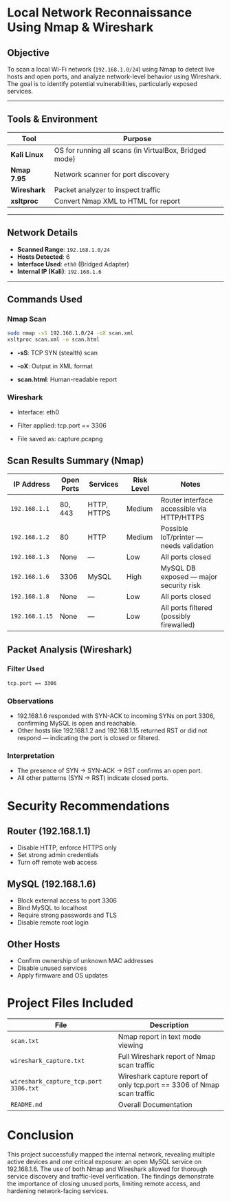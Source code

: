 # Local Network Reconnaissance Using Nmap & Wireshark

## Objective
To scan a local Wi-Fi network (`192.168.1.0/24`) using Nmap to detect live hosts and open ports, and analyze network-level behavior using Wireshark. The goal is to identify potential vulnerabilities, particularly exposed services.

---

## Tools & Environment

| Tool       | Purpose                       |
|------------|-------------------------------|
| **Kali Linux** | OS for running all scans (in VirtualBox, Bridged mode) |
| **Nmap 7.95** | Network scanner for port discovery |
| **Wireshark** | Packet analyzer to inspect traffic |
| **xsltproc** | Convert Nmap XML to HTML for report |

---

## Network Details

- **Scanned Range**: `192.168.1.0/24`
- **Hosts Detected**: 6
- **Interface Used**: `eth0` (Bridged Adapter)
- **Internal IP (Kali)**: `192.168.1.6`

---

## Commands Used

### Nmap Scan
```bash
sudo nmap -sS 192.168.1.0/24 -oX scan.xml
xsltproc scan.xml -o scan.html
```
- **-sS**: TCP SYN (stealth) scan

- **-oX**: Output in XML format

- **scan.html**: Human-readable report

### Wireshark
- Interface: eth0

- Filter applied: tcp.port == 3306

- File saved as: capture.pcapng

## Scan Results Summary (Nmap)

| IP Address     | Open Ports | Services    | Risk Level | Notes                                      |
| -------------- | ---------- | ----------- | ---------- | ------------------------------------------ |
| `192.168.1.1`  | 80, 443    | HTTP, HTTPS |  Medium  | Router interface accessible via HTTP/HTTPS |
| `192.168.1.2`  | 80         | HTTP        | Medium  | Possible IoT/printer — needs validation     |
| `192.168.1.3`  | None       | —           | Low      | All ports closed                           |
| `192.168.1.6`  | 3306       | MySQL       | High    | MySQL DB exposed — major security risk     |
| `192.168.1.8`  | None       | —           | Low      | All ports closed                           |
| `192.168.1.15` | None       | —           | Low      | All ports filtered (possibly firewalled)   |


## Packet Analysis (Wireshark)
### Filter Used
```bash
tcp.port == 3306
```
### Observations
- 192.168.1.6 responded with SYN-ACK to incoming SYNs on port 3306, confirming MySQL is open and reachable.
- Other hosts like 192.168.1.2 and 192.168.1.15 returned RST or did not respond — indicating the port is closed or filtered.

### Interpretation
- The presence of SYN → SYN-ACK → RST confirms an open port.
- All other patterns (SYN → RST) indicate closed ports.

# Security Recommendations
## Router (192.168.1.1)
- Disable HTTP, enforce HTTPS only
- Set strong admin credentials
- Turn off remote web access

## MySQL (192.168.1.6)
- Block external access to port 3306
- Bind MySQL to localhost
- Require strong passwords and TLS
- Disable remote root login

## Other Hosts
- Confirm ownership of unknown MAC addresses
- Disable unused services
- Apply firmware and OS updates

# Project Files Included
| File                  | Description                                                                                  |
| --------------------- | ---------------------------------------------------------------------------------------------|
| `scan.txt `                                | Nmap report in text mode viewing                                        |
| `wireshark_capture.txt`                    | Full Wireshark report of Nmap scan traffic                              |
| `wireshark_capture_tcp.port 3306.txt`      | Wireshark capture report of only tcp.port == 3306 of Nmap scan traffic  |
| `README.md`                                | Overall Documentation                                                   |

# Conclusion
This project successfully mapped the internal network, revealing multiple active devices and one critical exposure: an open MySQL service on 192.168.1.6. The use of both Nmap and Wireshark allowed for thorough service discovery and traffic-level verification. The findings demonstrate the importance of closing unused ports, limiting remote access, and hardening network-facing services.
